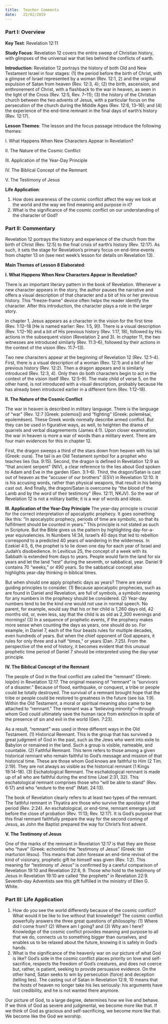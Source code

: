 ```yaml
---
title:  Teacher Comments
date:   22/02/2019
---
```


### Part I: Overview 

**Key Text**: Revelation 12:11 

**Study Focus**: Revelation 12 covers the entire sweep of Christian history, with glimpses of the universal war that lies behind the conflicts of earth. 

**Introduction**: Revelation 12 portrays the history of both Old and New Testament Israel in four stages: (1) the period before the birth of Christ, with a glimpse of Israel represented by a woman (Rev. 12:1, 2) and the original expulsion of Satan from heaven (Rev. 12:3, 4); (2) the birth, ascension, and enthronement of Christ, with a flashback to the war in heaven, as seen in the light of the Cross (Rev. 12:5, Rev. 7–11); (3) the history of the Christian church between the two advents of Jesus, with a particular focus on the persecution of the church during the Middle Ages (Rev. 12:6, 13–16); and (4) the experience of the end-time remnant in the final days of earth’s history (Rev. 12:17). 

**Lesson Themes**: The lesson and the focus passage introduce the following themes: 

I. What Happens When New Characters Appear in Revelation? 

II. The Nature of the Cosmic Conflict 

III. Application of the Year-Day Principle 

IV. The Biblical Concept of the Remnant 

V. The Testimony of Jesus 

**Life Application**: 

1. How does awareness of the cosmic conflict affect the way we look at the world and the way we find meaning and purpose in it? 
2. What is the significance of the cosmic conflict on our understanding of the character of God? 

### Part II: Commentary 

Revelation 12 portrays the history and experience of the church from the birth of Christ (Rev. 12:5) to the final crisis of earth’s history (Rev. 12:17). As such, it sets the stage for Revelation’s primary focus on end-time events from chapter 13 on (see next week’s lesson for details on Revelation 13). 

**Main Themes of Lesson 8 Elaborated**: 

**I. What Happens When New Characters Appear in Revelation?** 

There is an important literary pattern in the book of Revelation. Whenever a new character appears in the story, the author pauses the narrative and offers a visual description of that character and a bit of his or her previous history. This “freeze-frame” device often helps the reader identify the character. After this introduction, the character plays a role in the larger story. 

In chapter 1, Jesus appears as a character in the vision for the first time (Rev. 1:12–18 [He is named earlier: Rev. 1:5, 9]). There is a visual description (Rev. 1:12–16) and a bit of His previous history (Rev. 1:17, 18), followed by His actions in the subsequent vision (Revelation 2 and 3). In chapter 11, the two witnesses are introduced similarly (Rev. 11:3–6), followed by their actions in the context of the vision (Rev. 11:7–13). 

Two new characters appear at the beginning of Revelation 12 (Rev. 12:1–4). First, there is a visual description of a woman (Rev. 12:1) and a bit of her previous history (Rev. 12:2). Then a dragon appears and is similarly introduced (Rev. 12:3, 4). Only then do both characters begin to act in the context of the vision itself (Rev. 12:5–9). The male child of verse 5, on the other hand, is not introduced with a visual description, probably because He has already been introduced earlier in a different form (Rev. 1:12–18). 

**II. The Nature of the Cosmic Conflict** 

The war in heaven is described in military language. There is the language of “war” (Rev. 12:7 [Greek: polemos]) and “fighting” (Greek: polemêsai, epolemêsen). These Greek words normally describe armed conflict. But they can be used in figurative ways, as well, to heighten the drama of quarrels and verbal disagreements (James 4:1). Upon closer examination, the war in heaven is more a war of words than a military event. There are four main evidences for this in chapter 12. 

First, the dragon sweeps a third of the stars down from heaven with his tail (Greek: oura). The tail is an Old Testament symbol for a prophet who teaches lies (Isa. 9:15). Second, the dragon is defined in Revelation 12:9 as “that ancient serpent” (NIV), a clear reference to the lies about God spoken to Adam and Eve in the garden (Gen. 3:1–6). Third, the dragon/Satan is cast out of heaven as the “accuser of our brothers” (ESV) in Revelation 12:10. It is his accusing words, rather than physical weapons, that result in his being cast out. And finally, the dragon/Satan is overcome by “the blood of the Lamb and by the word of their testimony” (Rev. 12:11, NKJV). So the war of Revelation 12 is not a military battle; it is a war of words and ideas. 

**III. Application of the Year-Day Principle** 
The year-day principle is crucial for the correct interpretation of apocalyptic prophecy. It goes something like this: “In apocalyptic prophecy, periods of time are symbolic, so that its fulfillment should be counted in years.” This principle is not stated as such in Scripture. But the Bible gives us the pattern by highlighting day-for-a-year equivalencies. In Numbers 14:34, Israel’s 40 days that led to rebellion correspond to a predicted 40 years of wandering in the wilderness. In Ezekiel 4:5, 6, the prophet is to lie down one day for each year of Israel and Judah’s disobedience. In Leviticus 25, the concept of a week with its Sabbath is extended from days to years. People would farm the land for six years and let the land “rest” during the seventh, or sabbatical, year. Daniel 9 contains 70 “weeks,” or 490 years. So the sabbatical concept also highlights year-day thinking in biblical times. 

But when should one apply prophetic days as years? There are several guiding principles to consider. (1) Because apocalyptic prophecies, such as are found in Daniel and Revelation, are full of symbols, a symbolic meaning for any numbers in the prophecy should be considered. (2) Year-day numbers tend to be the kind one would not use in normal speech. No parent, for example, would say that his or her child is 1,260 days old, 42 months old, or, even less, say that the child is as old as 2,300 evenings and mornings! (3) In a sequence of prophetic events, if the prophecy makes more sense when counting the days as years, one should do so. For example, in Daniel 7, each of the four beasts rules for multiple decades, even hundreds of years. But when the chief opponent of God appears, it rules for only three and a half “times,” or years (Dan. 7:25). From the perspective of the end of history, it becomes evident that this unusual prophetic time period of Daniel 7 should be interpreted using the day-year principle. 

**IV. The Biblical Concept of the Remnant** 

The people of God in the final conflict are called the “remnant” (Greek: loipôn) in Revelation 12:17. The original meaning of “remnant” is “survivors of a disaster.” Because of flood, earthquake, or conquest, a tribe or people could be totally destroyed. The survival of a remnant brought hope that the tribe or people could be restored to greatness in the future (see Isa. 1:9). Within the Old Testament, a moral or spiritual meaning also came to be attached to “remnant.” The remnant was a “believing minority”—through whom God could ultimately save the human race from extinction in spite of the presence of sin and evil in the world (Gen. 7:23). 

As a result, “remnant” was used in three different ways in the Old Testament. (1) Historical Remnant. This is the group that has survived a great judgment of God in the past, such as the Jews who went into exile to Babylon or remained in the land. Such a group is visible, nameable, and countable. (2) Faithful Remnant. This term refers to those among a given historical remnant who remain faithful to God’s message and mission of that historical time. These are those whom God knows are faithful to Him (2 Tim. 2:19). They are not always as visible as the historical remnant (1 Kings 19:14–18). (3) Eschatological Remnant. The eschatological remnant is made up of all who are faithful during the end time (Joel 2:31, 32). This eschatological remnant comprises those who “will be able to stand” (Rev. 6:17) and who “endure to the end” (Matt. 24:13). 

The book of Revelation clearly refers to at least two types of the remnant. The faithful remnant in Thyatira are those who survive the apostasy of that period (Rev. 2:24). An eschatological, or end-time, remnant emerges just before the close of probation (Rev. 11:13; Rev. 12:17). It is God’s purpose that this final remnant faithfully prepare the way for the second coming of Jesus, as John the Baptist prepared the way for Christ’s first advent. 

**V. The Testimony of Jesus** 

One of the marks of the remnant in Revelation 12:17 is that they are those who “have” (Greek: echontôn) the “testimony of Jesus” (Greek: tên marturion Iêsou). This means that John foresaw an end-time revival of the kind of visionary, prophetic gift he himself was given (Rev. 1:2). This meaning for “testimony of Jesus” is confirmed by a careful comparison of Revelation 19:10 and Revelation 22:8, 9. Those who hold to the testimony of Jesus in Revelation 19:10 are called “the prophets” in Revelation 22:9. Seventh-day Adventists see this gift fulfilled in the ministry of Ellen G. White. 

### Part III: Life Application 

1. How do you see the world differently because of the cosmic conflict? What would it be like to live without that knowledge? The cosmic conflict powerfully answers the three great questions of philosophy: (1) Where did I come from? (2) Where am I going? and (3) Why am I here? Knowledge of the cosmic conflict provides meaning and purpose to all that we do, connects us to something bigger than ourselves, and enables us to be relaxed about the future, knowing it is safely in God’s hands. 
2. What is the significance of the heavenly war on our picture of what God is like? God’s side in the cosmic conflict places priority on love and self-sacrifice, respects the freedom of God’s creatures, and does not coerce but, rather, is patient, seeking to provide persuasive evidence. On the other hand, Satan seeks to win by persecution (force) and deception (telling lies). The casting out of Satan in Revelation 12:9, 10 means that the hosts of heaven no longer take his lies seriously: his arguments have lost credibility, and he is not wanted there anymore. 

Our picture of God, to a large degree, determines how we live and behave. If we think of God as severe and judgmental, we become more like that. If we think of God as gracious and self-sacrificing, we become more like that. We become like the God we worship. 